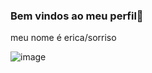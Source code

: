 ### Bem vindos ao meu perfil🖤
 
meu nome é erica/sorriso
 
![]()![image](https://github.com/ericacailane/ericacailane/assets/169190695/121a4635-4393-49af-8857-3865721b10ee)
